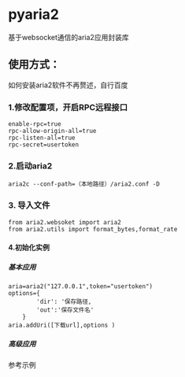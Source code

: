# pyaria2
基于websocket通信的aria2应用封装库

## 使用方式：
如何安装aria2软件不再赘述，自行百度
### 1.修改配置项，开启RPC远程接口
```
enable-rpc=true
rpc-allow-origin-all=true
rpc-listen-all=true
rpc-secret=usertoken
```
### 2.启动aria2
```
aria2c --conf-path=（本地路径）/aria2.conf -D
```

### 3. 导入文件

```
from aria2.websoket import aria2 
from aria2.utils import format_bytes,format_rate 
```



#### 4.初始化实例

##### 基本应用
```
aria=aria2("127.0.0.1",token="usertoken")
options={
        'dir': '保存路径,
        'out':'保存文件名'
    }
aria.addUri([下载url],options )
```

##### 高级应用
参考示例




